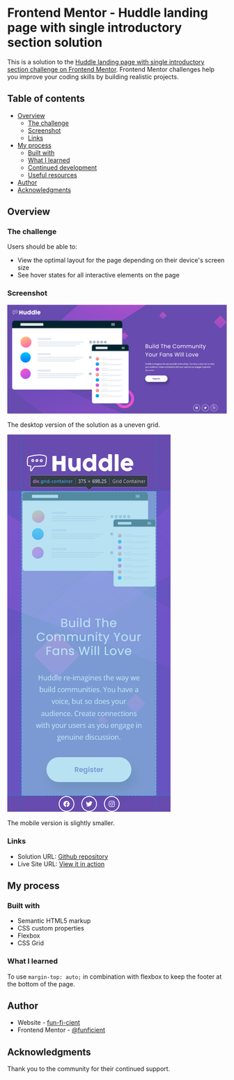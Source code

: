 # Frontend Mentor - Huddle landing page with single introductory section solution

This is a solution to the [Huddle landing page with single introductory section challenge on Frontend Mentor](https://www.frontendmentor.io/challenges/huddle-landing-page-with-a-single-introductory-section-B_2Wvxgi0). Frontend Mentor challenges help you improve your coding skills by building realistic projects.

## Table of contents

- [Overview](#overview)
  - [The challenge](#the-challenge)
  - [Screenshot](#screenshot)
  - [Links](#links)
- [My process](#my-process)
  - [Built with](#built-with)
  - [What I learned](#what-i-learned)
  - [Continued development](#continued-development)
  - [Useful resources](#useful-resources)
- [Author](#author)
- [Acknowledgments](#acknowledgments)

## Overview

### The challenge

Users should be able to:

- View the optimal layout for the page depending on their device's screen size
- See hover states for all interactive elements on the page

### Screenshot

![Desktop solution](./assets/fem-huddle-landing-page-desktop.png)

The desktop version of the solution as a uneven grid.

![Mobile solution](./assets/fem-huddle-landing-page-mobile.png)

The mobile version is slightly smaller.

### Links

- Solution URL: [Github repository](https://github.com/funficient/fem-huddle-landing-page)
- Live Site URL: [View it in action](https://funficient.github.io/fem-huddle-landing-page/)

## My process

### Built with

- Semantic HTML5 markup
- CSS custom properties
- Flexbox
- CSS Grid

### What I learned

To use `margin-top: auto;` in combination with flexbox to keep the footer at the bottom of the page.

## Author

- Website - [fun-fi-cient](https://www.funficient.com)
- Frontend Mentor - [@funficient](https://www.frontendmentor.io/profile/funficient)

## Acknowledgments

Thank you to the community for their continued support.
